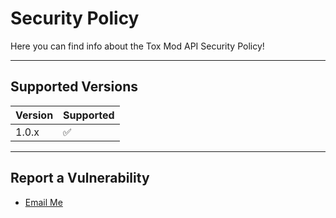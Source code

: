 # Security Policy

Here you can find info about the Tox Mod API Security Policy!

---

## Supported Versions

| Version | Supported          |
| ------- | ------------------ |
| 1.0.x   | :white_check_mark: |

---

## Report a Vulnerability
- [Email Me](toxic.dev09@gmail.com)
